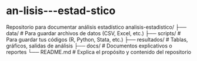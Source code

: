 # an-lisis---estad-stico
Repositorio para documentar análisis estadístico
analisis-estadistico/
├── data/                # Para guardar archivos de datos (CSV, Excel, etc.)
├── scripts/             # Para guardar tus códigos (R, Python, Stata, etc.)
├── resultados/          # Tablas, gráficos, salidas de análisis
├── docs/                # Documentos explicativos o reportes
└── README.md            # Explica el propósito y contenido del repositorio
